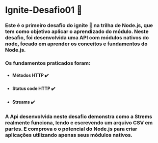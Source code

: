 # Ignite-Desafio01 :rocket:
### Este é o primeiro desafio do ignite :rocket: na trilha de Node.js, que tem como objetivo aplicar o aprendizado do módulo. Neste desafio, foi desenvolvida uma API com módulos nativos do node, focado em aprender os conceitos e fundamentos do Node.js. 

### Os fundamentos praticados foram:

* #### Métodos HTTP :heavy_check_mark:
* #### Status code HTTP :heavy_check_mark:
* #### Streams :heavy_check_mark:

### A Api desenvolvida neste desafio demonstra como a Strems realmente funciona, lendo e escrevendo um arquivo CSV em partes. E comprova o o potencial do Node.js para criar aplicações utilizando apenas seus módulos nativos.
